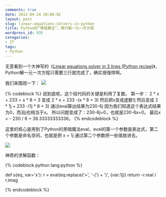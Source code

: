 ```yaml
---
comments: true
date: 2012-04-24 20:06:02
layout: post
slug: linear-equations-solvers-in-python
title: Python的“黑暗魔法”，两行解一元一次方程
wordpress_id: 935
categories:
- IT
tags:
- Python
---
```


无意看到一个大神写的《[Linear equations solver in 3 lines (Python recipe)](http://code.activestate.com/recipes/365013-linear-equations-solver-in-3-lines/)》，Python解一元一次方程只需要三行就完成了，确实很强悍啊。

我们来围观一下：
[![](http://everet.org/wp-content/uploads/2012/04/Screenshot-at-2012-04-24-195023.png)](http://everet.org/wp-content/uploads/2012/04/Screenshot-at-2012-04-24-195023.png)

{% codeblock %}
说到底呢，这个段代码的关键是利用了复数。
第一步：
2 * x + 233 = x * 8 + 3
变成
2 * x + 233 -(x * 8 + 3)
然后把x变成虚数1j
然后变成
2 * 1j + 233 -(1j * 8 + 3)
通过eval算出结果为230-6j
因为我们知道这个表达式结果为0，而且j也相当于x。
所以问题变成了：230-6j=0，也就是230-6x=0。
最后x = - 230 / 6 = 38.33333333336。
{% endcodeblock %}

<!-- more -->

这里的核心是用到了Python的黑暗魔法eval，eval的第一个参数是表达式，第二个参数是命名空间，也就是把 x = 1j 通过第二个参数把一些值放进去。

[![](http://everet.org/wp-content/uploads/2012/04/Screenshot-at-2012-04-24-200440.png)](http://everet.org/wp-content/uploads/2012/04/Screenshot-at-2012-04-24-200440.png)

神奇的求解函数：


{% codeblock python lang:python %}

def s(eq, var='x'):
    r = eval(eq.replace('=', '-(') + ')', {var:1j})
    return -r.real / r.imag

{% endcodeblock %}

